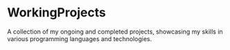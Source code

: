 # WorkingProjects
A collection of my ongoing and completed projects, showcasing my skills in various programming languages and technologies.
